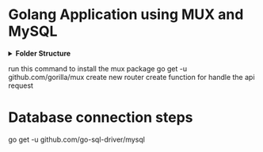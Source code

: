 # Golang Application using MUX and MySQL

<details>
    <summary><b>Folder Structure</b></summary>
    ## Config
    ### Routes
    #### Views
</details>

run this command to install the mux package
go get -u github.com/gorilla/mux
create new router
create function for handle the api request

# Database connection steps

go get -u github.com/go-sql-driver/mysql